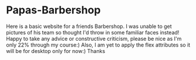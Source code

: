 # Papas-Barbershop
Here is a basic website for a friends Barbershop. I was unable to get pictures of his team so thought I'd throw in some familiar faces instead! Happy to take any advice or constructive criticism, please be nice as I'm only 22% through my course:) Also, I am yet to apply the flex attributes so it will be for desktop only for now:) Thanks
